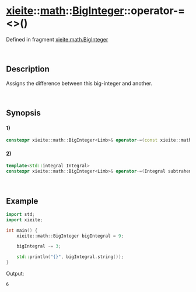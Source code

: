 # [xieite](../../../../../xieite.md)\:\:[math](../../../../../math.md)\:\:[BigInteger<Limb>](../../../../big_integer.md)\:\:operator-=\<\>\(\)
Defined in fragment [xieite:math.BigInteger](../../../../../../../src/math/big_integer.cpp)

&nbsp;

## Description
Assigns the difference between this big-integer and another.

&nbsp;

## Synopsis
#### 1)
```cpp
constexpr xieite::math::BigInteger<Limb>& operator-=(const xieite::math::BigInteger<Limb>& subtrahend) noexcept;
```
#### 2)
```cpp
template<std::integral Integral>
constexpr xieite::math::BigInteger<Limb>& operator-=(Integral subtrahend) noexcept;
```

&nbsp;

## Example
```cpp
import std;
import xieite;

int main() {
    xieite::math::BigInteger bigIntegral = 9;

    bigIntegral -= 3;

    std::println("{}", bigIntegral.string());
}
```
Output:
```
6
```
